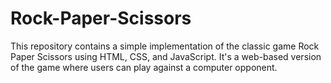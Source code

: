 # Rock-Paper-Scissors
This repository contains a simple implementation of the classic game Rock Paper Scissors using HTML, CSS, and JavaScript. It's a web-based version of the game where users can play against a computer opponent.
